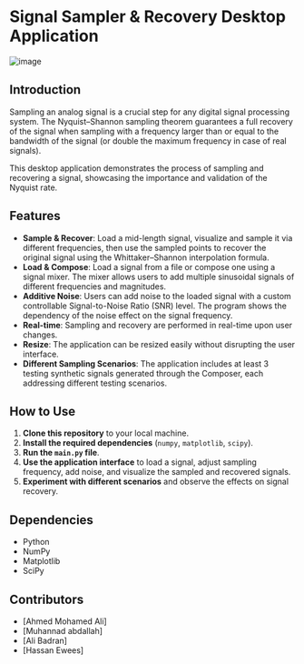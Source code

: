 
# Signal Sampler & Recovery Desktop Application
![image](https://github.com/Muhannad159/Sampling_Theory_Studio/assets/110257687/75313b3b-16ae-4b5e-aa61-d30db458abf4)
## Introduction
Sampling an analog signal is a crucial step for any digital signal processing system. The Nyquist–Shannon sampling theorem guarantees a full recovery of the signal when sampling with a frequency larger than or equal to the bandwidth of the signal (or double the maximum frequency in case of real signals).

This desktop application demonstrates the process of sampling and recovering a signal, showcasing the importance and validation of the Nyquist rate.

## Features
- **Sample & Recover**: Load a mid-length signal, visualize and sample it via different frequencies, then use the sampled points to recover the original signal using the Whittaker–Shannon interpolation formula.
- **Load & Compose**: Load a signal from a file or compose one using a signal mixer. The mixer allows users to add multiple sinusoidal signals of different frequencies and magnitudes.
- **Additive Noise**: Users can add noise to the loaded signal with a custom controllable Signal-to-Noise Ratio (SNR) level. The program shows the dependency of the noise effect on the signal frequency.
- **Real-time**: Sampling and recovery are performed in real-time upon user changes.
- **Resize**: The application can be resized easily without disrupting the user interface.
- **Different Sampling Scenarios**: The application includes at least 3 testing synthetic signals generated through the Composer, each addressing different testing scenarios.

## How to Use
1. **Clone this repository** to your local machine.
2. **Install the required dependencies** (`numpy`, `matplotlib`, `scipy`).
3. **Run the `main.py` file**.
4. **Use the application interface** to load a signal, adjust sampling frequency, add noise, and visualize the sampled and recovered signals.
5. **Experiment with different scenarios** and observe the effects on signal recovery.

## Dependencies
- Python 
- NumPy
- Matplotlib
- SciPy

## Contributors
- [Ahmed Mohamed Ali]
- [Muhannad abdallah]
- [Ali Badran]
- [Hassan Ewees]


